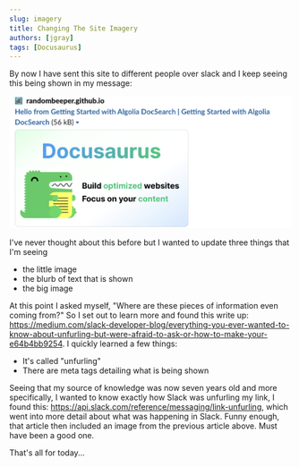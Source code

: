 ```yaml
---
slug: imagery
title: Changing The Site Imagery
authors: [jgray]
tags: [Docusaurus]
---
```


By now I have sent this site to different people over slack and I keep seeing this being shown in my message:

![alt text](image.png)

<!--truncate-->

I've never thought about this before but I wanted to update three things that I'm seeing
* the little image
* the blurb of text that is shown
* the big image

At this point I asked myself, "Where are these pieces of information even coming from?" So I set out to learn more and found this write up: https://medium.com/slack-developer-blog/everything-you-ever-wanted-to-know-about-unfurling-but-were-afraid-to-ask-or-how-to-make-your-e64b4bb9254. I quickly learned a few things:

* It's called "unfurling"
* There are meta tags detailing what is being shown

Seeing that my source of knowledge was now seven years old and more specifically, I wanted to know exactly how Slack was unfurling my link, I found this: https://api.slack.com/reference/messaging/link-unfurling, which went into more detail about what was happening in Slack. Funny enough, that article then included an image from the previous article above. Must have been a good one.





That's all for today...